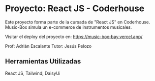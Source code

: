 # Proyecto: React JS - Coderhouse

Este proyecto forma parte de la cursada de "React JS" en Coderhouse.
Music-Box simula un e-commerce de instrumentos musicales.

Visitar el deploy del proyecto en: https://music-box-bay.vercel.app/


Prof: Adrián Escalante
Tutor: Jesús Pelozo

## Herramientas Utilizadas

React JS, Tailwind, DaisyUi


